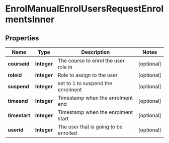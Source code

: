 

# EnrolManualEnrolUsersRequestEnrolmentsInner


## Properties

| Name | Type | Description | Notes |
|------------ | ------------- | ------------- | -------------|
|**courseid** | **Integer** | The course to enrol the user role in |  [optional] |
|**roleid** | **Integer** | Role to assign to the user |  [optional] |
|**suspend** | **Integer** | set to 1 to suspend the enrolment |  [optional] |
|**timeend** | **Integer** | Timestamp when the enrolment end |  [optional] |
|**timestart** | **Integer** | Timestamp when the enrolment start |  [optional] |
|**userid** | **Integer** | The user that is going to be enrolled |  [optional] |



